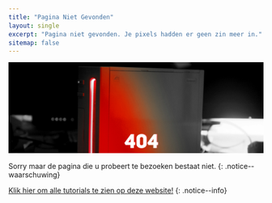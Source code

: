 ```yaml
---
title: "Pagina Niet Gevonden"
layout: single
excerpt: "Pagina niet gevonden. Je pixels hadden er geen zin meer in."
sitemap: false
---
```


![404](/images/404.jpg)

Sorry maar de pagina die u probeert te bezoeken bestaat niet.
{: .notice--waarschuwing}

[Klik hier om alle tutorials te zien op deze website!](site-navigation)
{: .notice--info}
